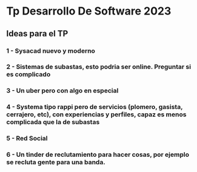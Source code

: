 # Tp Desarrollo De Software 2023
 
## Ideas para el TP
 
 ### 1 - Sysacad nuevo y moderno
 ### 2 - Sistemas de subastas, esto podria ser online. Preguntar si es complicado
 ### 3 - Un uber pero con algo en especial
 ### 4 - Systema tipo rappi pero de servicios (plomero, gasista, cerrajero, etc), con experiencias y perfiles, capaz es menos complicada que la de subastas
 ### 5 - Red Social
 ### 6 - Un tinder de reclutamiento para hacer cosas, por ejemplo se recluta gente para una banda.
